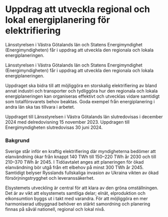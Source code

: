 # Uppdrag att utveckla regional och lokal energiplanering för elektrifiering

Länsstyrelsen i Västra Götalands län och Statens Energimyndighet (Energimyndigheten) får i uppdrag att utveckla den regionala och lokala energiplaneringen.

Länsstyrelsen i Västra Götalands län och Statens Energimyndighet (Energimyndigheten) får i uppdrag att utveckla den regionala och lokala energiplaneringen.

Uppdraget ska bidra till att möjliggöra en storskalig elektrifiering av bland annat industri och transporter och tydliggöra hur den regionala och lokala energiplaneringen kan organiseras effektivt och utvecklas vidare samtidigt som totalförsvarets behov beaktas. Goda exempel från energiplanering i andra län ska tas tillvara i arbetet.

Uppdraget till Länsstyrelsen i Västra Götalands län slutredovisas i december 2024 med delredovisning 15 november 2023. Uppdragen till Energimyndigheten slutredovisas 30 juni 2024.

### Bakgrund

Sverige står inför en kraftig elektrifiering där myndigheterna bedömer att elanvändning ökar från knappt 140 TWh till 150–220 TWh år 2030 och till 210–370 TWh år 2045. I Tidöavtalet anges att planeringen för ökad elanvändning bör utgå från ett elbehov på minst 300 TWh år 2045. Samtidigt belyser Rysslands fullskaliga invasion av Ukraina vikten av ökad försörjningstrygghet och leveranssäkerhet.

Elsystemets utveckling är central för att klara av den gröna omställningen. Det är av vikt att elsystemets samtliga delar; elnät, elproduktion och elkonsumtion byggs ut i takt med varandra. För att möjliggöra en mer harmoniserad utbyggnad behöver en stärkt samordning och planering finnas på såväl nationell, regional och lokal nivå.
